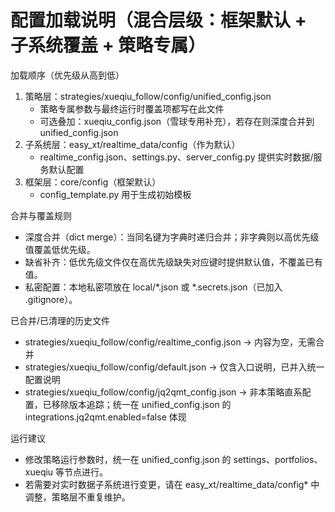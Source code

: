# 配置加载说明（混合层级：框架默认 + 子系统覆盖 + 策略专属）

加载顺序（优先级从高到低）
1. 策略层：strategies/xueqiu_follow/config/unified_config.json
   - 策略专属参数与最终运行时覆盖项都写在此文件
   - 可选叠加：xueqiu_config.json（雪球专用补充），若存在则深度合并到 unified_config.json
2. 子系统层：easy_xt/realtime_data/config（作为默认）
   - realtime_config.json、settings.py、server_config.py 提供实时数据/服务默认配置
3. 框架层：core/config（框架默认）
   - config_template.py 用于生成初始模板

合并与覆盖规则
- 深度合并（dict merge）：当同名键为字典时递归合并；非字典则以高优先级值覆盖低优先级。
- 缺省补齐：低优先级文件仅在高优先级缺失对应键时提供默认值，不覆盖已有值。
- 私密配置：本地私密项放在 local/*.json 或 *.secrets.json（已加入 .gitignore）。

已合并/已清理的历史文件
- strategies/xueqiu_follow/config/realtime_config.json → 内容为空，无需合并
- strategies/xueqiu_follow/config/default.json → 仅含入口说明，已并入统一配置说明
- strategies/xueqiu_follow/config/jq2qmt_config.json → 非本策略直系配置，已移除版本追踪；统一在 unified_config.json 的 integrations.jq2qmt.enabled=false 体现

运行建议
- 修改策略运行参数时，统一在 unified_config.json 的 settings、portfolios、xueqiu 等节点进行。
- 若需要对实时数据子系统进行变更，请在 easy_xt/realtime_data/config\* 中调整，策略层不重复维护。